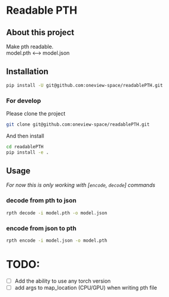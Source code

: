 # Readable PTH 

## About this project
Make pth readable. \
model.pth <--> model.json

## Installation
```bash
pip install -U git@github.com:oneview-space/readablePTH.git
```

### For develop
Please clone the project
```bash
git clone git@github.com:oneview-space/readablePTH.git
```
And then install
```bash
cd readablePTH
pip install -e .
```

## Usage

*For now this is only working with [`encode`, `decode`] commands*

### decode from pth to json
```bash
rpth decode -i model.pth -o model.json 
```

### encode from json to pth
```bash
rpth encode -i model.json -o model.pth 
```


# TODO:
- [ ] Add the ability to use any torch version 
- [ ] add args to map_location (CPU/GPU) when writing pth file

